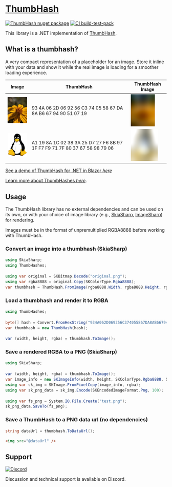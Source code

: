 # [ThumbHash](https://github.com/jzebedee/ThumbHash)

[![ThumbHash nuget package](https://img.shields.io/nuget/v/ThumbHash.svg?style=flat)](https://www.nuget.org/packages/ThumbHash)
[![CI build-test-pack](https://github.com/jzebedee/ThumbHash/actions/workflows/ci.yml/badge.svg)](https://github.com/jzebedee/ThumbHash/actions/workflows/ci.yml)

This library is a .NET implementation of [ThumbHash](https://github.com/evanw/thumbhash).

## What is a thumbhash?

A very compact representation of a placeholder for an image. Store it inline with your data and show it while the real image is loading for a smoother loading experience.

|Image|ThumbHash|ThumbHash Image|
|-----|---------|---------------|
|![Flower](https://github.com/jzebedee/ThumbHash/blob/master/assets/flower.jpg?raw=1)|93 4A 06 2D 06 92 56 C3 74 05 58 67 DA 8A B6 67 94 90 51 07 19|<img alt="Flower ThumbHash" src="https://github.com/jzebedee/ThumbHash/blob/master/assets/flower_thumbhash_rust.png?raw=1" width=75 height=100>|
|![Tux](https://github.com/jzebedee/ThumbHash/blob/master/assets/tux.png?raw=1)|A1 19 8A 1C 02 38 3A 25 D7 27 F6 8B 97 1F F7 F9 71 7F 80 37 67 58 98 79 06|<img alt="Tux ThumbHash" src="https://github.com/jzebedee/ThumbHash/blob/master/assets/tux_thumbhash_rust.png?raw=1" width=84 height=100>|

[See a demo of ThumbHash for .NET in Blazor _here_](https://jzebedee.github.io/ThumbHashBlazorWasm/)

[Learn more about ThumbHashes _here_](https://evanw.github.io/thumbhash/).

## Usage

The ThumbHash library has no external dependencies and can be used on its own, or with your choice of image library (e.g., [SkiaSharp](https://github.com/mono/SkiaSharp), [ImageSharp](https://github.com/SixLabors/ImageSharp)) for rendering.

Images must be in the format of unpremultiplied RGBA8888 before working with ThumbHash.

### Convert an image into a thumbhash (SkiaSharp)
```csharp
using SkiaSharp;
using ThumbHashes;

using var original = SKBitmap.Decode("original.png");
using var rgba8888 = original.Copy(SKColorType.Rgba8888);
var thumbhash = ThumbHash.FromImage(rgba8888.Width, rgba8888.Height, rgba8888.GetPixelSpan());
```

### Load a thumbhash and render it to RGBA
```csharp
using ThumbHashes;

byte[] hash = Convert.FromHexString("934A062D069256C374055867DA8AB6679490510719");
var thumbhash = new ThumbHash(hash);

var (width, height, rgba) = thumbhash.ToImage();
```

### Save a rendered RGBA to a PNG (SkiaSharp)
```csharp
using SkiaSharp;

var (width, height, rgba) = thumbhash.ToImage();
var image_info = new SKImageInfo(width, height, SKColorType.Rgba8888, SKAlphaType.Unpremul);
using var sk_img = SKImage.FromPixelCopy(image_info, rgba);
using var sk_png_data = sk_img.Encode(SKEncodedImageFormat.Png, 100);

using var fs_png = System.IO.File.Create("test.png");
sk_png_data.SaveTo(fs_png);
```

### Save a ThumbHash to a PNG data url (no dependencies)
```csharp
string dataUrl = thumbhash.ToDataUrl();
```

```html
<img src="@dataUrl" />
```

## Support

[![Discord](https://img.shields.io/discord/359127425558249482)](https://discord.gg/FkRPyz6kcD)

Discussion and technical support is available on Discord.
